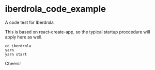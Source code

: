 # iberdrola_code_example
A code test for Iberdrola

This is based on react-create-app, so the typical startup proccedure will apply here as well. 

```
cd iberdrola
yarn 
yarn start
```


Cheers!